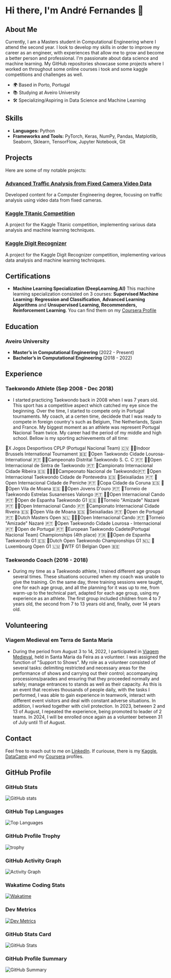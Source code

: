 # Hi there, I'm André Fernandes 👋

## About Me
Currently, I am a Masters student in Computational Engineering where I attend the second year. I look to develop my skills in order to improve my career as an engineer, with experiences that allow me to grow and become a better person and professional.
I'm passionate about data science and machine learning. My GitHub repositories showcase some projects where I worked on throughout some online courses i took and some kaggle competitions and challenges as well.

- 🌍 Based in Porto, Portugal
- 📚 Studying at Aveiro University
- 🛠️ Specializing/Aspiring in Data Science and Machine Learning

## Skills
- **Languages:** Python
- **Frameworks and Tools:** PyTorch, Keras, NumPy, Pandas, Matplotlib, Seaborn, Sklearn, TensorFlow, Jupyter Notebook, Git

## Projects
Here are some of my notable projects:

### [Advanced Traffic Analysis from Fixed Camera Video Data](https://github.com/vBarFace/ADVANCED-TRAFFIC-ANALYSIS-FROM-FIXED-CAMERA-VIDEO-DATA)
Developed content for a Computer Engineering degree, focusing on traffic analysis using video data from fixed cameras.

### [Kaggle Titanic Competition](https://github.com/vBarFace/Kaggle_Titanic_Competition)
A project for the Kaggle Titanic competition, implementing various data analysis and machine learning techniques.

### [Kaggle Digit Recognizer](https://github.com/vBarFace/Kaggle-Digit-Recognizer)
A project for the Kaggle Digit Recognizer competition, implementing various data analysis and machine learning techniques.

## Certifications
- **Machine Learning Specialization (DeepLearning.AI)**
This machine learning specialization consisted on 3 courses: **Supervised Machine Learning: Regression and Classification**, **Advanced Learning Algorithms** and **Unsupervised Learning, Recommenders, Reinforcement Learning**.
You can find them on my [Coursera Profile](https://www.coursera.org/user/fb5210b9b4949a09c98ddb03be592915)

## Education
### Aveiro University
- **Master’s in Computational Engineering** (2022 - Present)
- **Bachelor’s in Computational Engineering** (2018 - 2022)

## Experience
### Taekwondo Athlete (Sep 2008 - Dec 2018)
- I started practicing Taekwondo back in 2008 when I was 7 years old. This sport has a competitive aspect which catched my eye since the beginning. Over the time, I started to compete only in Portugal tournaments.
My coach, at a certen time, decidede that I was ready to compete in foreign country's such as Belgium, The Netherlands, Spain and France.
My biggest moment as an athlete was represent Portugal Nacional Team twice. My career had the period of my middle and high school. Bellow is my sporting achievements of all time:

🥇X Jogos Desportivos CPLP (Portugal Nacional Team) 🇨🇻
🥇🥇Indoor Brussels International Tournament 🇧🇪
🥇Open Taekwondo Cidade Lourosa- International 🇵🇹
🥇🥇Campeonato Distrital Taekwondo S. C. C 🇵🇹
🥇🥇Open Internacional de Sintra de Taekwondo 🇵🇹
🥇Campionato Internacional Cidade Ribeira 🇪🇸
🥇🥇🥇🥇Campeonato Nacional de Taekwondo🇵🇹
🥇Open Internacional Taekwondo Cidade de Pontevedra 🇪🇸
🥇Seixalíadas 🇵🇹
🥇Open Internacional Cidade de Peniche 🇵🇹
🥇Copa Cidade da Coruna 🇪🇸
🥇🥇Open Vila de Moana 🇪🇸
🥇🥇Open Jovens D'ouro 🇵🇹
🥇Torneio de Taekwondo Estrelas Susanenses Valongo 🇵🇹
🥇🥇Open Internacional Cando 🇵🇹
🥈Open de Espanha Taekwondo G1 🇪🇸
🥈🥈Torneio "Amizade" Nazaré 🇵🇹
🥈🥈Open Internacional Cando 🇵🇹
🥈Campionato Internacional Cidade Riveira 🇪🇸
🥈Open Vila de Moana 🇪🇸
🥈Seixalíadas 🇵🇹
🥈Open de Portugal 🇵🇹
🥉Dutch Masters Open 🇳🇱
🥉🥉🥉Open Internacional Cando 🇵🇹
🥉Torneio "Amizade" Nazaré 🇵🇹
🥉Open Taekwondo Cidade Lourosa - Internacional 🇵🇹
🥉Open de Portugal 🇵🇹
🏅European Taekwondo Cadete(Portugal Nacional Team) Championships (4th place) 🇫🇷
🏅🏅Open de Espanha Taekwondo G1 🇪🇸
🏅Dutch Open Taekwondo Championships G1 🇳🇱
🏅Luxembourg Open G1 🇱🇺
🏅WTF G1 Belgian Open 🇧🇪

### Taekwondo Coach (2016 - 2018)
- During my time as a Taekwondo athlete, I trained different age groups several times. These situations occurred when my coach was unable to give the training.
On the same day, three training sessions were taught, one for each age group, and all the planning for it was up to me, from warm-up to the technical part, adapted for each age group, using my experience as an athlete.
The first group included children from 4 to 7 years old, the second from 7 to 13 years old and, finally, over 14 years old.

## Volunteering
### Viagem Medieval em Terra de Santa Maria
- During the period from August 3 to 14, 2022, I participated in [Viagem Medieval](https://www.viagemmedieval.com/), held in Santa Maria da Feira as a volunteer.
I was assigned the function of "Support to Shows". My role as a volunteer consisted of several tasks: delimiting restricted and necessary areas for the performance of shows and carrying out their control; accompanying processions/parades and ensuring that they proceeded normally and safely; manage entrances to stands as well as their capacity. As this is an event that receives thousands of people daily, with the tasks I performed, I was able to gain experience in teamwork, interact with different
event visitors and deal with constant adverse situations. In addition, I worked together with civil protection.
In 2023, between 2 and 13 of August, I repeated the experience, being promoted to leader of 2 teams.
In 2024, I will be enrolled once again as a volunteer between 31 of July until 11 of August.

## Contact
Feel free to reach out to me on [LinkedIn](https://www.linkedin.com/in/andr%C3%A9-fernandes-868006207/).
If curiouse, there is my [Kaggle](https://www.kaggle.com/andrfernandes16), [DataCamp](https://www.datacamp.com/portfolio/KaraBassasa) and my [Coursera](https://www.coursera.org/user/fb5210b9b4949a09c98ddb03be592915) profiles.

## GitHub Profile

### GitHub Stats
![GitHub stats](https://github-readme-stats.vercel.app/api?username=vBarFace&count_private=true&show_icons=true&hide=prs&theme=radical)

### GitHub Top Languages
![Top Languages](https://github-readme-stats.vercel.app/api/top-langs/?username=vBarFace&theme=radical)

### GitHub Profile Trophy
![trophy](https://github-profile-trophy.vercel.app/?username=vBarFace)

### GitHub Activity Graph
![Activity Graph](https://activity-graph.herokuapp.com/graph?username=vBarFace&theme=radical)

### Wakatime Coding Stats
[![Wakatime](https://wakatime.com/badge/user/USER_ID.svg)](https://wakatime.com/@USER_ID)

### Dev Metrics
[![Dev Metrics](https://devmetrics.io/api/metrics?username=vBarFace)](https://devmetrics.io/)

### GitHub Stats Card
![GitHub Stats](https://github-readme-stats.vercel.app/api?username=vBarFace&show_icons=true&count_private=true&hide_title=true&hide=prs&theme=radical)

### GitHub Profile Summary
![GitHub Summary](https://github-profile-summary.vercel.app/api?username=vBarFace)
